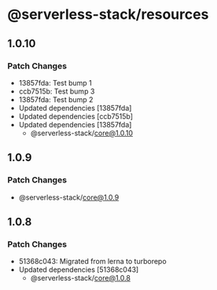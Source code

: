# @serverless-stack/resources

## 1.0.10

### Patch Changes

- 13857fda: Test bump 1
- ccb7515b: Test bump 3
- 13857fda: Test bump 2
- Updated dependencies [13857fda]
- Updated dependencies [ccb7515b]
- Updated dependencies [13857fda]
  - @serverless-stack/core@1.0.10

## 1.0.9

### Patch Changes

- @serverless-stack/core@1.0.9

## 1.0.8

### Patch Changes

- 51368c043: Migrated from lerna to turborepo
- Updated dependencies [51368c043]
  - @serverless-stack/core@1.0.8
